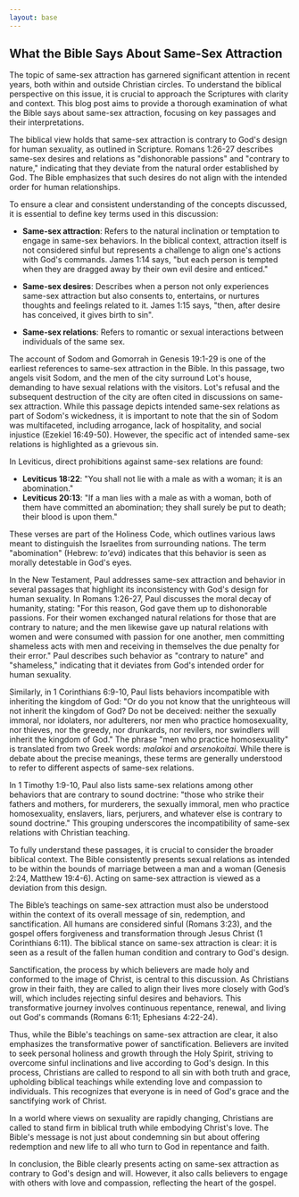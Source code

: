 ```yaml
---
layout: base
---
```


## What the Bible Says About Same-Sex Attraction

The topic of same-sex attraction has garnered significant attention in recent years, both within and outside Christian circles. To understand the biblical perspective on this issue, it is crucial to approach the Scriptures with clarity and context. This blog post aims to provide a thorough examination of what the Bible says about same-sex attraction, focusing on key passages and their interpretations.

The biblical view holds that same-sex attraction is contrary to God's design for human sexuality, as outlined in Scripture. Romans 1:26-27 describes same-sex desires and relations as "dishonorable passions" and "contrary to nature," indicating that they deviate from the natural order established by God. The Bible emphasizes that such desires do not align with the intended order for human relationships.

To ensure a clear and consistent understanding of the concepts discussed, it is essential to define key terms used in this discussion:

- **Same-sex attraction**: Refers to the natural inclination or temptation to engage in same-sex behaviors. In the biblical context, attraction itself is not considered sinful but represents a challenge to align one's actions with God's commands. James 1:14 says, "but each person is tempted when they are dragged away by their own evil desire and enticed."

- **Same-sex desires**: Describes when a person not only experiences same-sex attraction but also consents to, entertains, or nurtures thoughts and feelings related to it. James 1:15 says, "then, after desire has conceived, it gives birth to sin".

- **Same-sex relations**: Refers to romantic or sexual interactions between individuals of the same sex.

The account of Sodom and Gomorrah in Genesis 19:1-29 is one of the earliest references to same-sex attraction in the Bible. In this passage, two angels visit Sodom, and the men of the city surround Lot's house, demanding to have sexual relations with the visitors. Lot's refusal and the subsequent destruction of the city are often cited in discussions on same-sex attraction. While this passage depicts intended same-sex relations as part of Sodom's wickedness, it is important to note that the sin of Sodom was multifaceted, including arrogance, lack of hospitality, and social injustice (Ezekiel 16:49-50). However, the specific act of intended same-sex relations is highlighted as a grievous sin.

In Leviticus, direct prohibitions against same-sex relations are found:

- **Leviticus 18:22**: "You shall not lie with a male as with a woman; it is an abomination."
- **Leviticus 20:13**: "If a man lies with a male as with a woman, both of them have committed an abomination; they shall surely be put to death; their blood is upon them."

These verses are part of the Holiness Code, which outlines various laws meant to distinguish the Israelites from surrounding nations. The term "abomination" (Hebrew: *to'evá*) indicates that this behavior is seen as morally detestable in God's eyes.

In the New Testament, Paul addresses same-sex attraction and behavior in several passages that highlight its inconsistency with God's design for human sexuality. In Romans 1:26-27, Paul discusses the moral decay of humanity, stating: "For this reason, God gave them up to dishonorable passions. For their women exchanged natural relations for those that are contrary to nature; and the men likewise gave up natural relations with women and were consumed with passion for one another, men committing shameless acts with men and receiving in themselves the due penalty for their error." Paul describes such behavior as "contrary to nature" and "shameless," indicating that it deviates from God's intended order for human sexuality.

Similarly, in 1 Corinthians 6:9-10, Paul lists behaviors incompatible with inheriting the kingdom of God: "Or do you not know that the unrighteous will not inherit the kingdom of God? Do not be deceived: neither the sexually immoral, nor idolaters, nor adulterers, nor men who practice homosexuality, nor thieves, nor the greedy, nor drunkards, nor revilers, nor swindlers will inherit the kingdom of God." The phrase "men who practice homosexuality" is translated from two Greek words: *malakoi* and *arsenokoitai*. While there is debate about the precise meanings, these terms are generally understood to refer to different aspects of same-sex relations.

In 1 Timothy 1:9-10, Paul also lists same-sex relations among other behaviors that are contrary to sound doctrine: "those who strike their fathers and mothers, for murderers, the sexually immoral, men who practice homosexuality, enslavers, liars, perjurers, and whatever else is contrary to sound doctrine." This grouping underscores the incompatibility of same-sex relations with Christian teaching.

To fully understand these passages, it is crucial to consider the broader biblical context. The Bible consistently presents sexual relations as intended to be within the bounds of marriage between a man and a woman (Genesis 2:24, Matthew 19:4-6). Acting on same-sex attraction is viewed as a deviation from this design.

The Bible’s teachings on same-sex attraction must also be understood within the context of its overall message of sin, redemption, and sanctification. All humans are considered sinful (Romans 3:23), and the gospel offers forgiveness and transformation through Jesus Christ (1 Corinthians 6:11). The biblical stance on same-sex attraction is clear: it is seen as a result of the fallen human condition and contrary to God's design.

Sanctification, the process by which believers are made holy and conformed to the image of Christ, is central to this discussion. As Christians grow in their faith, they are called to align their lives more closely with God’s will, which includes rejecting sinful desires and behaviors. This transformative journey involves continuous repentance, renewal, and living out God's commands (Romans 6:11; Ephesians 4:22-24). 

Thus, while the Bible's teachings on same-sex attraction are clear, it also emphasizes the transformative power of sanctification. Believers are invited to seek personal holiness and growth through the Holy Spirit, striving to overcome sinful inclinations and live according to God's design. In this process, Christians are called to respond to all sin with both truth and grace, upholding biblical teachings while extending love and compassion to individuals. This recognizes that everyone is in need of God's grace and the sanctifying work of Christ.

In a world where views on sexuality are rapidly changing, Christians are called to stand firm in biblical truth while embodying Christ's love. The Bible's message is not just about condemning sin but about offering redemption and new life to all who turn to God in repentance and faith.

In conclusion, the Bible clearly presents acting on same-sex attraction as contrary to God's design and will. However, it also calls believers to engage with others with love and compassion, reflecting the heart of the gospel.